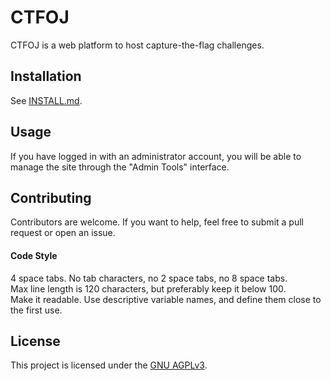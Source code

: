 # CTFOJ

CTFOJ is a web platform to host capture-the-flag challenges.

## Installation
See [INSTALL.md](INSTALL.md).

## Usage
If you have logged in with an administrator account, you will be able to manage the site through the "Admin Tools" interface.

## Contributing
Contributors are welcome. If you want to help, feel free to submit a pull request or open an issue.

#### Code Style
4 space tabs. No tab characters, no 2 space tabs, no 8 space tabs.<br>
Max line length is 120 characters, but preferably keep it below 100.<br>
Make it readable. Use descriptive variable names, and define them close to the first use.

## License
This project is licensed under the [GNU AGPLv3](LICENSE).
